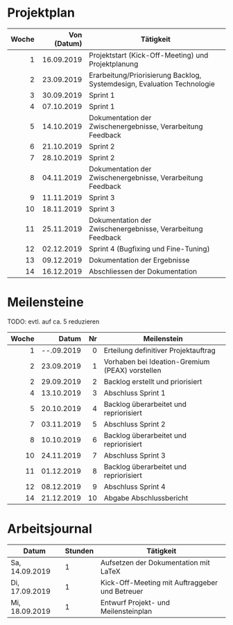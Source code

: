 # Projektplan

| Woche | Von (Datum) | Tätigkeit                                                               |
|------:|------------:|-------------------------------------------------------------------------|
|     1 |  16.09.2019 | Projektstart (Kick-Off-Meeting) und Projektplanung                      |
|     2 |  23.09.2019 | Erarbeitung/Priorisierung Backlog, Systemdesign, Evaluation Technologie |
|     3 |  30.09.2019 | Sprint 1                                                                |
|     4 |  07.10.2019 | Sprint 1                                                                |
|     5 |  14.10.2019 | Dokumentation der Zwischenergebnisse, Verarbeitung Feedback             |
|     6 |  21.10.2019 | Sprint 2                                                                |
|     7 |  28.10.2019 | Sprint 2                                                                |
|     8 |  04.11.2019 | Dokumentation der Zwischenergebnisse, Verarbeitung Feedback             |
|     9 |  11.11.2019 | Sprint 3                                                                |
|    10 |  18.11.2019 | Sprint 3                                                                |
|    11 |  25.11.2019 | Dokumentation der Zwischenergebnisse, Verarbeitung Feedback             |
|    12 |  02.12.2019 | Sprint 4 (Bugfixing und Fine-Tuning)                                    |
|    13 |  09.12.2019 | Dokumentation der Ergebnisse                                            |
|    14 |  16.12.2019 | Abschliessen der Dokumentation                                          |

# Meilensteine

TODO: evtl. auf ca. 5 reduzieren

| Woche |      Datum | Nr | Meilenstein                                     |
|------:|-----------:|---:|-------------------------------------------------|
|     1 | --.09.2019 |  0 | Erteilung definitiver Projektauftrag            |
|     2 | 23.09.2019 |  1 | Vorhaben bei Ideation-Gremium (PEAX) vorstellen |
|     2 | 29.09.2019 |  2 | Backlog erstellt und priorisiert                |
|     4 | 13.10.2019 |  3 | Abschluss Sprint 1                              |
|     5 | 20.10.2019 |  4 | Backlog überarbeitet und repriorisiert          |
|     7 | 03.11.2019 |  5 | Abschluss Sprint 2                              |
|     8 | 10.10.2019 |  6 | Backlog überarbeitet und repriorisiert          |
|    10 | 24.11.2019 |  7 | Abschluss Sprint 3                              |
|    11 | 01.12.2019 |  8 | Backlog überarbeitet und repriorisiert          |
|    12 | 08.12.2019 |  9 | Abschluss Sprint 4                              |
|    14 | 21.12.2019 | 10 | Abgabe Abschlussbericht                         |

# Arbeitsjournal

| Datum          | Stunden | Tätigkeit                                      |
|----------------|---------|------------------------------------------------|
| Sa, 14.09.2019 | 1       | Aufsetzen der Dokumentation mit LaTeX          |
| Di, 17.09.2019 | 1       | Kick-Off-Meeting mit Auftraggeber und Betreuer |
| Mi, 18.09.2019 | 1       | Entwurf Projekt- und Meilensteinplan           |

